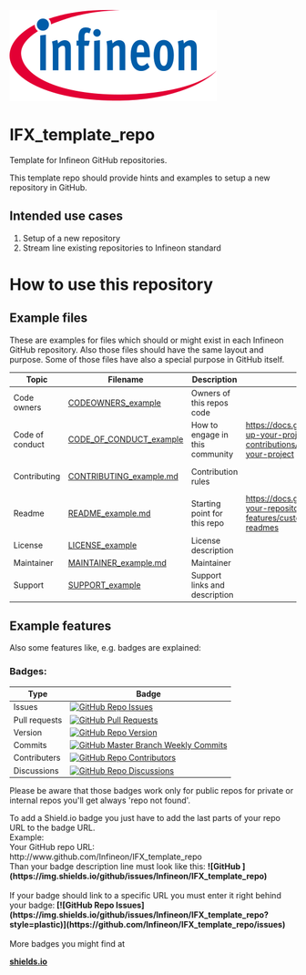 [![Infineon logo](./assets/images/Logo.svg)](http://www.infineon.com)
# IFX_template_repo

<p>Template for Infineon GitHub repositories.</p>
<p> This template repo should provide hints and examples to setup a new repository in GitHub.</p>

## Intended use cases
<ol>
<li> Setup of a new repository
<li> Stream line existing repositories to Infineon standard
</ol> 

# How to use this repository
## Example files
<p>These are examples for files which should or might exist in each Infineon GitHub repository. Also those files should have the same layout and purpose. Some of those files have also a special purpose in GitHub itself.</p>

| Topic      | Filename               | Description         |Links|Mandatory|
|------------|------------------------|---------------------|--|-|
|Code owners | [CODEOWNERS_example](examples/CODEOWNERS_example)     | Owners of this repos code         ||yes|
|Code of conduct| [CODE_OF_CONDUCT_example](examples/CODE_OF_CONDUCT_example)| How to engage in this community |<https://docs.github.com/en/communities/setting-up-your-project-for-healthy-contributions/adding-a-code-of-conduct-to-your-project>|if contribution is allowed
|Contributing| [CONTRIBUTING_example.md](examples/CONTRIBUTING_example.md)| Contribution rules  ||if contribution is allowed
|Readme      | [README_example.md](examples/README_example.md)      | Starting point for this repo     |<https://docs.github.com/en/repositories/managing-your-repositorys-settings-and-features/customizing-your-repository/about-readmes>|yes|
|License     | [LICENSE_example](examples/LICENSE_example)        | License description ||yes|
|Maintainer  | [MAINTAINER_example.md](examples/MAINTAINER_example.md)  | Maintainer          ||no|
|Support     | [SUPPORT_example](examples/SUPPORT_example.md)        | Support links and description ||no|


## Example features
<p>Also some features like, e.g. badges are explained:</p>

### Badges:
|Type|Badge|
|--|--|
|Issues|[![GitHub Repo Issues](https://img.shields.io/github/issues/Infineon/IFX_template_repo?style=plastic)](https://github.com/Infineon/IFX_template_repo/issues)|
|Pull requests|[![GitHub Pull Requests](https://img.shields.io/github/issues-pr-raw/Infineon/IFX_template_repo?style=plastic)](https://github.com/Infineon/IFX_template_repo/pulls)|
|Version|[![GitHub Repo Version](https://img.shields.io/github/package-json/v/Infineon/IFX_template_repo?style=plastic)](https://github.com/Infineon/IFX_template_repo/blob/master/package.json)|
|Commits|[![GitHub Master Branch Weekly Commits](https://img.shields.io/github/commit-activity/w/Infineon/IFX_template_repo/master?style=plastic)](https://github.com/Infineon/IFX_template_repo/tree/master)|
|Contributers|[![GitHub Repo Contributors](https://img.shields.io/github/contributors/Infineon/IFX_template_repo?style=plastic)](https://github.com/Infineon/IFX_template_repo/graphs/contributors)|
|Discussions|[![GitHub Repo Discussions](https://img.shields.io/github/discussions/Infineon/IFX_template_repo)](https://github.com/Infineon/IFX_template_repo/)|

<p>Please be aware that those badges work only for public repos for private or internal repos you'll get always 'repo not found'.</p>
<p>To add a Shield.io badge you just have to add the last parts of your repo URL to the badge URL.<br>
Example:<br>
Your GitHub repo URL:<br>
http://www.github.com/Infineon/IFX_template_repo <br>
Than your badge description line must look like this:
<b>![GitHub ](https://img.shields.io/github/issues/Infineon/IFX_template_repo)</b><br><br>
If your badge should link to a specific URL you must enter it right behind your badge:<b>
[![GitHub Repo Issues](https://img.shields.io/github/issues/Infineon/IFX_template_repo?style=plastic)](https://github.com/Infineon/IFX_template_repo/issues)</b><br><br>
More badges you might find at <b> 

[shields.io](https://img.shields.io)</b>
</p>


